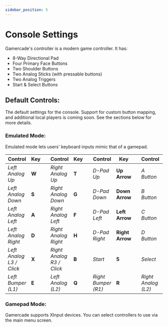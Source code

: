 ```yaml
---
sidebar_position: 5
---
```


# Console Settings

Gamercade's controller is a modern game controller. It has:

- 8-Way Directional Pad
- Four Primary Face Buttons
- Two Shoulder Buttons
- Two Analog Sticks (with pressable buttons)
- Two Analog Triggers
- Start & Select Buttons

## Default Controls:

The default settings for the console. Support for custom button mapping, and additional local players is coming soon. See the sections below for more details.

### Emulated Mode:

Emulated mode lets users' keyboard inputs mimic that of a gamepad.

| **Control** | **Key** |  | **Control** | **Key** |   | **Control** | **Key** |   | **Control** | **Key** |
| --- | --- | --- | --- | --- | --- | --- | --- | --- | --- | --- |
| _Left Analog Up_ | **W** |   | _Right Analog Up_ | **T**|   | _D-Pad Up_ | **Up Arrow** |   | _A Button_ | **U** |
| _Left Analog Down_ | **S** |   | _Right Analog Down_ | **G** |   | _D-Pad Down_ | **Down Arrow** |   | _B Button_ | **I** |
| _Left Analog Left_ | **A** |   | _Right Analog Left_ | **F** |   | _D-Pad Left_ | **Left Arrow** |   | _C Button_ | **J** |
| _Left Analog Right_ | **D** |   | _Right Analog Right_ | **H** |   | _D-Pad Right_ | **Right Arrow** |   | _D Button_ | **K** |
| _Left Analog L3 / Click_ | **X** |   | _Right Analog R3 / Click_ | **B** |   | _Start_ | **5** |   | _Select_ | **6** |
| _Left Bumper (L1)_ | **E** |  | _Left Analog (L2)_ | **Q** |   | _Right Bumper (R1)_ | **R** |   | _Right Analog (L2)_ | **Y** |

### Gamepad Mode:

Gamercade supports XInput devices. You can select controllers to use via the main menu screen.

